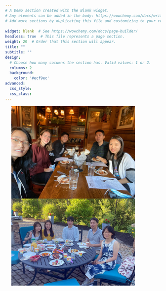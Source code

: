 ```yaml
---
# A Demo section created with the Blank widget.
# Any elements can be added in the body: https://wowchemy.com/docs/writing-markdown-latex/
# Add more sections by duplicating this file and customizing to your requirements.

widget: blank  # See https://wowchemy.com/docs/page-builder/
headless: true  # This file represents a page section.
weight: 20  # Order that this section will appear.
title: ""
subtitle: ""
design:
  # Choose how many columns the section has. Valid values: 1 or 2.
  columns: 2
  background:
    color: '#ecf9ec'
advanced:
  css_style:
  css_class:
---
```


<img align="left" alt="Light" src="jesses-2022.jpg" width="400" hspace="20"/><img align="left" alt="Dark" src="BBQ2024.jpg" width = "400" hspace="20"/>

